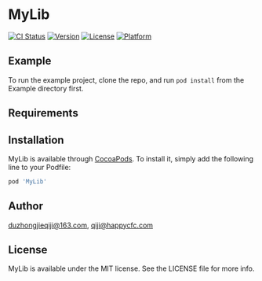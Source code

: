 # MyLib

[![CI Status](http://img.shields.io/travis/duzhongjieqiji@163.com/MyLib.svg?style=flat)](https://travis-ci.org/duzhongjieqiji@163.com/MyLib)
[![Version](https://img.shields.io/cocoapods/v/MyLib.svg?style=flat)](http://cocoapods.org/pods/MyLib)
[![License](https://img.shields.io/cocoapods/l/MyLib.svg?style=flat)](http://cocoapods.org/pods/MyLib)
[![Platform](https://img.shields.io/cocoapods/p/MyLib.svg?style=flat)](http://cocoapods.org/pods/MyLib)

## Example

To run the example project, clone the repo, and run `pod install` from the Example directory first.

## Requirements

## Installation

MyLib is available through [CocoaPods](http://cocoapods.org). To install
it, simply add the following line to your Podfile:

```ruby
pod 'MyLib'
```

## Author

duzhongjieqiji@163.com, qiji@happycfc.com

## License

MyLib is available under the MIT license. See the LICENSE file for more info.
